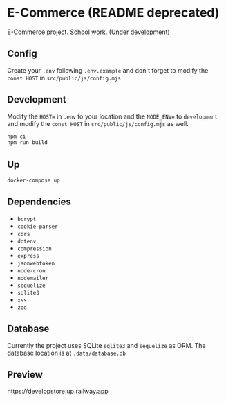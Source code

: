 # E-Commerce (README deprecated)

E-Commerce project. School work. (Under development)

## Config

Create your `.env` following `.env.example` and don't forget
to modify the `const HOST` in `src/public/js/config.mjs`

## Development

Modify the `HOST=` in `.env` to your location and the `NODE_ENV=` to
`development` and modify the `const HOST` in `src/public/js/config.mjs` as well.

```bash
npm ci
npm run build
```

## Up

```bash
docker-compose up
```

## Dependencies

- `bcrypt`
- `cookie-parser`
- `cors`
- `dotenv`
- `compression`
- `express`
- `jsonwebtoken`
- `node-cron`
- `nodemailer`
- `sequelize`
- `sqlite3`
- `xss`
- `zod`

## Database

Currently the project uses SQLite `sqlite3` and `sequelize` as ORM.
The database location is at `.data/database.db`

## Preview

https://developstore.up.railway.app
